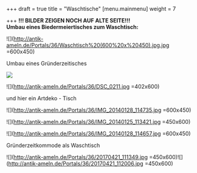 +++
draft = true
title = "Waschtische"
[menu.mainmenu]
weight = 7

+++
**!!! BILDER ZEIGEN NOCH AUF ALTE SEITE!!!  
Umbau eines Biedermeiertisches zum Waschtisch:**

![](http://antik-ameln.de/Portals/36/Waschtisch%20(600%20x%20450).jpg.jpg =600x450)

Umbau eines Gründerzeitisches

![](http://antik-ameln.de/Portals/36/DSC_0212.jpg)

![](http://antik-ameln.de/Portals/36/DSC_0211.jpg =402x600)

und hier ein Artdeko - Tisch

![](http://antik-ameln.de/Portals/36/IMG_20140128_114735.jpg =600x450)

![](http://antik-ameln.de/Portals/36/IMG_20140125_113421.jpg =450x600)

![](http://antik-ameln.de/Portals/36/IMG_20140128_114657.jpg =600x450)

Gründerzeitkommode als Waschtisch

![](http://antik-ameln.de/Portals/36/20170421_111349.jpg =450x600)![](http://antik-ameln.de/Portals/36/20170421_112006.jpg =450x600)